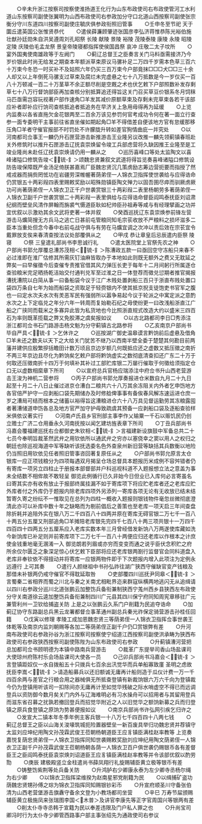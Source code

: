 <!-- { "loadSidebar": true } -->
　　○辛未升浙江按察司按察使淮扬道王化行为山东布政使司右布政使管河工水利道山东按察司副使张翼明为山西布政使司右参政加分守口北道山西按察司副使张宗衡分守川东道四川按察司副使庄毓庆俱参政衔照旧管事
　　○壬申冬至节祀  天于  圜丘遣英国公张惟贤恭代
　　○遣侯薛濂顾肇迹张国彦李弘济蒋惟恭陈光裕伯施壮猷孙廷勋朱自洪吴遵周刘孔昭祭  长陵  献陵  景陵  裕陵  茂陵泰陵  康陵  永陵  昭陵  定陵  庆陵伯毛孟龙祭  景皇帝陵寝都指挥使侯国昌祭  哀冲  庄敬二太子坟所
　　○宴外国夷使南雄政等于左阙门
　　○蓟辽总督王之臣奏言关门马料亟需接济乃今岁价银此时尚无给发之期查本年额派草束原议马骡补足二万四千岁需本色草三百六十万束今冬恐一时买补不及姑照六年仍买三百万束今户部竟抹□□□犬□□三十余人却又以上年倒死马骡支过草束及腐烂未完虚悬之七十八万抵数是今一岁仅买一百八十万顿减一百二十万茎草不余正额尽削是空厩之术也伏乞敕下户部照数补发存剩草七十八万行督饷部臣再加查核分别抵算追还得旨这关门召买草豆价银系冬月饲秣马匹亟需岂容玩视著户部作速角□羊发其减价原额草束及存剩未完草束各若干该部应补者即补应行饷司查核抵追者抵追务在早济关上急用毋得再为延缓
　　○上览内监奏以各省直拖欠金花银两至二百余万该见参罚何官考成功令何在著一面立行查参一面专委明干主事前往省直坐催如期起角□羊不得借差自便该地方官有怠缓那移压角□羊者守催官报部不时罚处不许朦胧升转如差官狥情曲庇一并究处
　　○以河南都司佥事王一麟仍升石匣营游击新推游击王业隆另议改推一麟先领蓟镇春班赴关外修筑时以推升石匣游击辽抚袁崇焕留令竣工兵部虑营将久缺因推王业隆至是工竣业隆尚未赴任辽抚袁崇焕请仍用一麟从之
　　○巡历喜峰口等处太监陶文以喜峰诸隘口修筑告竣＜锍-釒＞颂魏忠贤兼叙文武道将得旨览奏喜峰诸隘口修筑设防告竣保障既严金汤足倚朕甚嘉焉厂臣魏忠贤沉几策虏励志筹边营扼要而指授了然戒戎器而捐赀罔恡功在岩疆劳深帷幄著荫弟侄一人锦衣卫指挥使世袭给与应得诰命仍赏银五十两彩叚四表里赐敕奖励以昭殊勋镇臣陶文殚力以固吾圉尽瘁而驯厥虏厥功可尚著荫弟侄一人锦衣卫正千户世袭赏银三十两彩叚二表里杨朝劳多著荫弟侄一人锦衣卫副千户世袭赏银二十两彩叚一表里俱给与应得诰命督臣阎鸣泰抚臣刘诏肃纪纲而壁垒风清作屏翰而旃裘气慑道臣耿如杞帅臣孙祖寿等咸与有经理擘画之功并宜优叙以示激劝其余文武将吏著一体并叙
　　○癸酉巡抚辽东袁崇焕参前锋左营游击马爌简搜无方兵马之逃亡日甚前屯管粮同知毛宗苌收放不严粮料之损坏滋多二臣本当重处但念今春中右前屯战守俱与有劳在马爌宜调之次冲以责后效在宗苌宜令戴罪放支俟来春清查按法议处部覆俱从之
　　○甲戌  恭让章皇后忌辰遣内臣祭  陵寝
　　○祭  三皇遣礼部尚书李思诚行礼
　　○遣太医院堂上官祭先农之神
　　○户部尚书郭允厚覆总漕苏茂相＜锍-釒＞陈漕政五款一曰亟回空守冻船只来春不必过淮即在淮厂估修其所需灰钉油麻皆取办于本地如此则既无额外之费又无耽延之弊矣一曰早催徵今后查催专责推官借其风力弹压长吏于每年十二月间躬行所属逐仓查验粮米完足晒扬乾洁始交付通判兑军至过淮之日一体登荐而徵兑愆期者推官揭报漕抚漕院以白简从事一曰备船袋今议于江广木贱处置剥船三百只于浙直布贱处置口袋四万条自七年为始而船袋之资取足于轻赍银内不使其抵京掜支徒饱吏书官军之腹也一曰定水次夫水次有羙恶军民有强弱所以嚣争易起今议于轮派之中寓定派之意酌水次之上下定临兑之年分六年一转周而复始勒石纪之毋使纷更一曰改浅船浙直江广船之广挟同而载米之多寡异此皆为私货地也今比照浙直规式改造大约以盛米三四百石为率则既革揽载之弊又免胶滞之虞矣报如议
　　○以古北路都司李日□秀添注浙江都司佥书石门路游击杨文魁为分守蓟镇古北路参将
　　○乙亥南京户部尚书毕自严具＜锍-釒＞乞休许之
　　○巡按湖广御史温皋谟言黔饷前后虚悬及借角□羊未还之数夫以天下之大给关门犹苦不继乃以西南半壁全委于楚楚其何勘目前两藩并建供应殷繁摉括瞻田计数万顷且京边岁额几何既抵应还之虚数又抵压徵之南折不两三年京边且尽化为黔饷矣乞敕户部将黔饷虚实之数彻底清查扣还广东二十万于何取还压徵南折十四万于何填补其补过工部贮库银二万屡行催取于何徵给须指定仓口无以虚数相縻章下所司
　　○以宣府总兵官杨应瑞添注中府佥书升山西老营游击王浚为神机二营参将
　　○丙子户部尚书郭允厚奏报进仓米数自九月二十九日起至十月二十八日止催过进京仓漕白二粮共六十八万其余冻阻关内外者乞申饬地方各官倍严护守一应剥船口袋先期储办及时修艌俾事事有备俟春风解冻速运进仓庶一岁之漕局可结而根本之储蓄以裕得旨这漕粮进仓六十八万具见督运勤劳其冻粮露囤者著漕储道申饬各总及地方官严加守护毋致疏虞其预备一应剥船口袋及逐船查验样米俱依议著实行
　　○河南卢氏县乡官刑部主事李作乂输粟一千石以赈饥民仍创立赡士广济二仓用垂永久河南抚按以闻乞建坊旌表章下所司
　　○丁丑兵部尚书冯嘉会覆福建巡抚右佥都御史朱钦相＜锍-釒＞言福建新设旗鼓中军备总共二十七员今奉明旨裁革然武弁之用钦依所以通武弁之穷亦以塞侥幸之窦以用人之权归之朝廷也除巡视海道中军等缺听该抚选委名色外查泉州新旧营等缺括其兵数衡以地险仍当照旧用钦依见任者照旧管事咨回著复原任从之
　　○户部尚书郭允原言太仓银库一应正项钱粮分为四项每遇双月揭呈仓场总督具本题报历米成例不容舛错者仍有寄库一项另立四柱止于册报本部督部并户科巡视科道不入题报想立法之意盖为事未全结数不相侔故不敢轻呈  御览此例循行已久非始今日但业已入库何必言寄虽名曰寄其实亦有收有放止于报部终属挂漏不如于寄库项下将应贮老库者还之老库应贮外库者付之外库仍于题报内除老库四项外另添列一寄库各项无论有无收放已结未结暂寄久寄之纷纭不一惟取见在总列为四柱一概收入题报则银钱物件毫忽丝微彻底澄清此亦可以补库中数十年之缺略而为剔前倡后之善策也至老库一项天启三年间查盘除折耗并追陪外实在银八万二千四百八十四两并原在寄库无碍官银二万七千一百八十两五分五厘又刑部追角□羊摊陪老库银先完四千七百八十两三项共银十一万四千四百四十四两五分五厘系应入老库实数本年三月曾经借发新饷八万两遂使库藏如洗今新饷库已补足则并前寄库项下二万七千一百八十两便应归还老库以作根本之计庶使金钱重地毫无溷淆一入  御览朗若列眉或亦穷而变变而通之说乎臣伏念积贮之府所余仅尔匮乏之象深足惊心伏乞敕下臣部将应还老库银两劄行监督官会同科道盘入老库非奉钦依不得擅动并将寄库一应银两物件即于下次题报内增入此项注为定例永远遵行  上可其奏
　　○遣行人颜继祖中书孙弘祚往湖广狭西守催缺官变产钱粮及那借未补银两仍戒守催官不得耽延取咎
　　○吏部覆四川巡抚尹同皋＜锍-釒＞言蜀秦二省相界而蜀之川北与秦之关南尤相毗界迩来群寇纵横两地逃闪无从追缉请以四川右参政分巡川北道张鹏云加整饬兵备衔兼制狭西宁羗州西乡县狭西左布政使分守关南道徐云逵加整饬兵备衔兼制四川广元县其四川保宁府同知周宪章移驻广元兼管利州一卫钦给捕盗关防  上是之以张鹏云久系门户削籍为民追夺诰命
　　○加蓟辽协守东路副总兵黑云龙署都督佥事革通州副总兵秦光祚保定骑营游击孙桂任回籍
　　○戊寅以修理  孝陵工成加恩魏忠贤三等荫弟侄一人锦衣卫指挥佥事世袭王体乾等及南京内监刘朝赐等各加二等荫弟侄正副千户仍□赏银弊有差
　　○升河南布政使司右参政孙谷为浙江按察司按察使宁绍道江西按察司副使洪承畴为狭西布政使司右参政狭西按察司副使陈陛为山东布政使司右参政
　　○升蓟镇漕河营把总加都司佥书顾明德为本镇中路南兵营游击
　　○裁革广东提举司香山场盐课司大使琼州府陈村乐会场盐课司大使各一员
　　○己卯兵部尚书冯嘉会＜锍-釒＞言登镇距奴仅一水自拨船五十只拨兵七百余出汛觉华而兵单船寡致廑  圣明之虑故抚臣李嵩＜锍-釒＞请造船募兵以还旧额诚无庸再计船则造于瓜仪计费一万一千四百余两与差官之行粮合用之器械俱无所抵查登镇有新裁饷银六万六千向为登镇裁今仍为登镇用听该司一扣除间亦无庸再计至如觉华残破之际水哨虚空不得已而远调登兵以资防御今数月矣关门内外与辽海难明必有习水操舟可以招用者与其留用登兵而滋东省召募之扰孰若撤回登兵而招觉华附近之人以旧觉华之额饷新募之兵而归登镇之原兵食登镇之原饷为势甚便报如议
　　○南京兵部尚书许弘网引疾乞归许之
　　○发宣大二镇本年冬季年例主客兵银一十八万七千四百四十八两七钱
　　○蓟辽总督王之臣以山海关浚壕筑城扼险置器壁垒一新百废具举归功魏忠贤并荐镇守太监刘应坤纪用陶文孙茂霖武俊王莅朝杨朝道臣王应豸镇臣满桂赵率教等  上览奏嘉悦复荫忠贤弟侄一人锦衣卫指挥同知世袭赐敕奖励刘应坤纪用陶文荫弟侄一人锦衣卫正副千户孙茂霖武俊王莅朝杨朝各荫一人锦衣卫百户俱世袭仍赐银币各有差督臣王之臣阎鸣泰抚臣袁崇焕刘诏道臣王应豸镇臣满桂赵率教等并令该部优叙以酌劳勚
　　○庚辰  建极殿竖立金柱遣尚书薛凤翔行礼旋赐辅臣黄立极等银币有差
　　○铸整饬紫荆等处兵备关防
　　○升鸿胪右少卿康永泰为左少卿寺丞杨尔绳为右少卿
　　○以锦衣卫指挥梁维揆为赵南星邪党削籍为民
　　○以缉捕矿盗功荫魏忠贤甥孙傅之琮为锦衣卫指挥同知赐银钞彩币
　　○升宣府顺圣川守备张伯清为山西老营堡游击旗纛守备余文登为小教场都司坐营
　　○辛巳  万寿节屇颁赐辅臣黄立极施凤来张瑞图李国＜木普＞及讲官李康先等正字官周国兴等银两有差
　　○削太仆寺寺丞韩于宣籍为民以奉差违限及门户私人罪之也
　　○升尚宝司卿冯时行为太仆寺少卿管西路事户部主事张绍先为通政使司右参议
